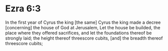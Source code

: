 # Ezra 6:3

In the first year of Cyrus the king [the same] Cyrus the king made a decree [concerning] the house of God at Jerusalem, Let the house be builded, the place where they offered sacrifices, and let the foundations thereof be strongly laid; the height thereof threescore cubits, [and] the breadth thereof threescore cubits;